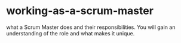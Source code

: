 # working-as-a-scrum-master
what a Scrum Master does and their responsibilities. You will gain an understanding of the role and what makes it unique.

